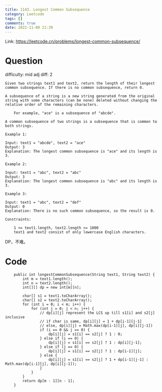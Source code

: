 ```yaml
---
title: 1143. Longest Common Subsequence
category: Leetcode
tags: []
comments: true
date: 2022-11-08 21:39
---
```



Link: https://leetcode.cn/problems/longest-common-subsequence/

# Question

difficulty: mid
adj diff: 2

    Given two strings text1 and text2, return the length of their longest common subsequence. If there is no common subsequence, return 0.

    A subsequence of a string is a new string generated from the original string with some characters (can be none) deleted without changing the relative order of the remaining characters.

    	For example, "ace" is a subsequence of "abcde".

    A common subsequence of two strings is a subsequence that is common to both strings.

    Example 1:

    Input: text1 = "abcde", text2 = "ace"
    Output: 3
    Explanation: The longest common subsequence is "ace" and its length is 3.

    Example 2:

    Input: text1 = "abc", text2 = "abc"
    Output: 3
    Explanation: The longest common subsequence is "abc" and its length is 3.

    Example 3:

    Input: text1 = "abc", text2 = "def"
    Output: 0
    Explanation: There is no such common subsequence, so the result is 0.

    Constraints:

    	1 <= text1.length, text2.length <= 1000
    	text1 and text2 consist of only lowercase English characters.

DP，不难。

# Code

```
    public int longestCommonSubsequence(String text1, String text2) {
        int m = text1.length();
        int n = text2.length();
        int[][] dp = new int[m][n];

        char[] s1 = text1.toCharArray();
        char[] s2 = text2.toCharArray();
        for (int i = 0; i < m; i++) {
            for (int j = 0; j < n; j++) {
                // dp[i][j] represent the LCS up till s1[i] and s2[j] inclusive
                // if char is same, dp[i][j] = 1 + dp[i-1][j-1]
                // else, dp[i][j] = Math.max(dp[i-1][j], dp[i][j-1])
                if (i == 0 && j == 0) {
                    dp[i][j] = s1[i] == s2[j] ? 1 : 0;
                } else if (i == 0) {
                    dp[i][j] = s1[i] == s2[j] ? 1 : dp[i][j-1];
                } else if (j == 0) {
                    dp[i][j] = s1[i] == s2[j] ? 1 : dp[i-1][j];
                } else {
                    dp[i][j] = s1[i] == s2[j] ? 1 + dp[i-1][j-1] : Math.max(dp[i-1][j], dp[i][j-1]);
                }
            }
        }
        return dp[m - 1][n - 1];
    }
```
